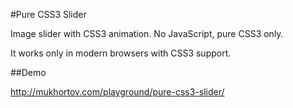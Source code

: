 #Pure CSS3 Slider

Image slider with CSS3 animation. No JavaScript, pure CSS3 only.

It works only in modern browsers with CSS3 support.

##Demo

http://mukhortov.com/playground/pure-css3-slider/
